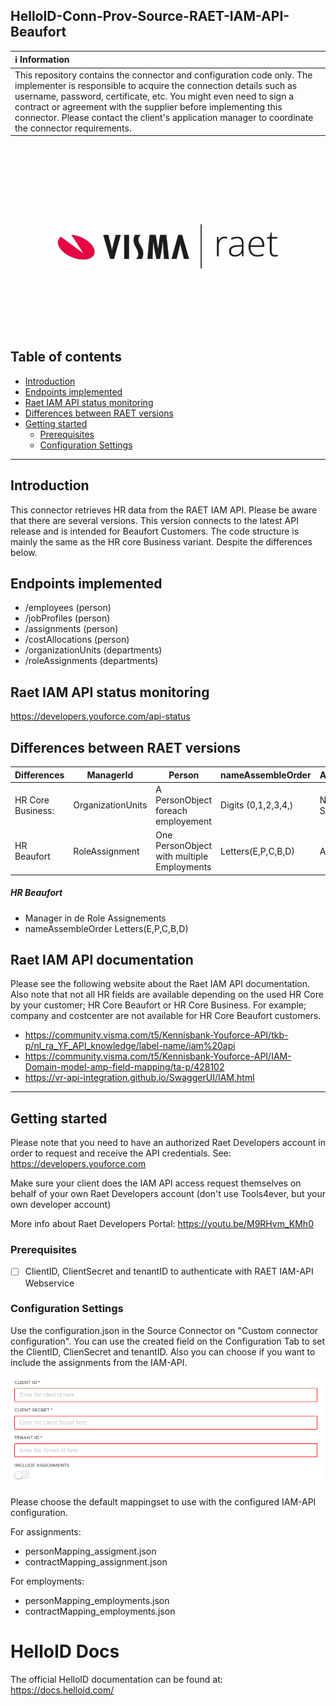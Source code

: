 ## HelloID-Conn-Prov-Source-RAET-IAM-API-Beaufort

| :information_source: Information |
|:---------------------------|
| This repository contains the connector and configuration code only. The implementer is responsible to acquire the connection details such as username, password, certificate, etc. You might even need to sign a contract or agreement with the supplier before implementing this connector. Please contact the client's application manager to coordinate the connector requirements.       |

<br />

![image](./assets/raet.png)

## Table of contents
- [Introduction](#Introduction)
- [Endpoints implemented](#Endpoints-implemented)
- [Raet IAM API status monitoring](#Raet-IAM-API-status-monitoring)
- [Differences between RAET versions](#Differences-RAET-between-versions)
- [Getting started](#Getting-started)
  + [Prerequisites](#Prerequisites)
  + [Configuration Settings](#Configuration-Settings)
  
---

## Introduction

This connector retrieves HR data from the RAET IAM API. Please be aware that there are several versions. This version connects to the latest API release and is intended for Beaufort Customers. The code structure is mainly the same as the HR core Business variant. Despite the differences below.

## Endpoints implemented

- /employees  (person)
- /jobProfiles (person)
- /assignments (person)
- /costAllocations (person)
- /organizationUnits (departments)
- /roleAssignments (departments)

## Raet IAM API status monitoring
https://developers.youforce.com/api-status


## Differences between RAET versions
|  Differences | ManagerId  |  Person | nameAssembleOrder  | Assignments |
|---|---|---|---|---|
| HR Core Business:   |OrganizationUnits      |  A PersonObject foreach employement    |  Digits (0,1,2,3,4,)     | Not Supported  |
| HR Beaufort  | RoleAssignment        | One PersonObject with multiple Employments  | Letters(E,P,C,B,D)     | Available  |
##### HR Beaufort
 - Manager in de Role Assignements 
 - nameAssembleOrder  Letters(E,P,C,B,D)

## Raet IAM API documentation
Please see the following website about the Raet IAM API documentation. Also note that not all HR fields are available depending on the used HR Core by your customer; HR Core Beaufort or HR Core Business. For example; company and costcenter are not available for HR Core Beaufort customers.
- https://community.visma.com/t5/Kennisbank-Youforce-API/tkb-p/nl_ra_YF_API_knowledge/label-name/iam%20api
- https://community.visma.com/t5/Kennisbank-Youforce-API/IAM-Domain-model-amp-field-mapping/ta-p/428102
- https://vr-api-integration.github.io/SwaggerUI/IAM.html


---

## Getting started
Please note that you need to have an authorized Raet Developers account in order to request and receive the API credentials. See: https://developers.youforce.com

Make sure your client does the IAM API access request themselves on behalf of your own Raet Developers account (don't use Tools4ever, but your own developer account)

More info about Raet Developers Portal: https://youtu.be/M9RHvm_KMh0

### Prerequisites

 - [ ] ClientID, ClientSecret and tenantID to authenticate with RAET IAM-API Webservice


### Configuration Settings
Use the configuration.json in the Source Connector on "Custom connector configuration". You can use the created field on the Configuration Tab to set the ClientID, ClienSecret and tenantID. Also you can choose if you want to include the assignments from the IAM-API.

![image](./assets/configuration.png)

Please choose the default mappingset to use with the configured IAM-API configuration.

For assignments:
- personMapping_assigment.json
- contractMapping_assignment.json

For employments:
- personMapping_employments.json
- contractMapping_employments.json

# HelloID Docs
The official HelloID documentation can be found at: https://docs.helloid.com/
